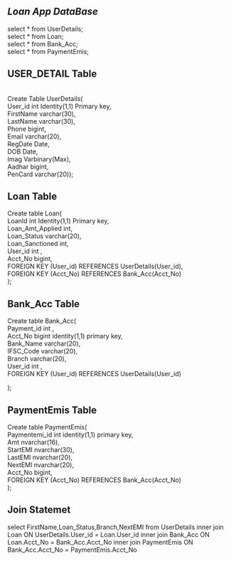 <h2><i>Loan App DataBase</i></h2>
select * from UserDetails;
<br>
select * from Loan;
<br>
select * from Bank_Acc;
<br>
select * from PaymentEmis;
<br>

<h2>USER_DETAIL Table</h2>

<br>
Create Table UserDetails(
<br>
User_id int Identity(1,1) Primary key,
<br>
FirstName varchar(30),
<br>
LastName varchar(30),
<br>
Phone bigint,
<br>
Email varchar(20),
<br>
RegDate Date,
<br>
DOB Date,
<br>
Imag Varbinary(Max),
<br>
Aadhar bigint,
<br>
PenCard varchar(20));
<br>


<h2>Loan Table</h2>
Create table Loan(
<br>
LoanId int Identity(1,1) Primary key,
<br>
Loan_Amt_Applied int,
<br>
Loan_Status varchar(20),
<br>
Loan_Sanctioned int,
<br>
User_id int ,
<br>
Acct_No  bigint,
<br>
FOREIGN KEY (User_id) REFERENCES UserDetails(User_id),
<br>
FOREIGN KEY (Acct_No) REFERENCES Bank_Acc(Acct_No)
<br>
);
<br>



<h2>Bank_Acc Table</h2>
Create table Bank_Acc(
<br>
Payment_id int ,
<br>
Acct_No bigint identity(1,1) primary key,
<br>
Bank_Name varchar(20),
<br>
IFSC_Code varchar(20),
<br>
Branch varchar(20),
<br>
User_id int ,
<br>
FOREIGN KEY (User_id) REFERENCES UserDetails(User_id)
<br>


);
<br>


<h2>PaymentEmis Table</h2>
Create table PaymentEmis(
<br>
Paymentemi_id int identity(1,1) primary key,
<br>
Amt nvarchar(16),
<br>
StartEMI nvarchar(30),
<br>
LastEMI  nvarchar(20),
<br>
NextEMI nvarchar(20),
<br>
Acct_No  bigint,
<br>
FOREIGN KEY (Acct_No) REFERENCES Bank_Acc(Acct_No)
<br>
);
<br>

<h2>Join Statemet</h2>
<p>select FirstName,Loan_Status,Branch,NextEMI from UserDetails 
inner join Loan ON UserDetails.User_id = Loan.User_id
inner join Bank_Acc ON Loan.Acct_No = Bank_Acc.Acct_No
inner join PaymentEmis ON Bank_Acc.Acct_No = PaymentEmis.Acct_No</p>

